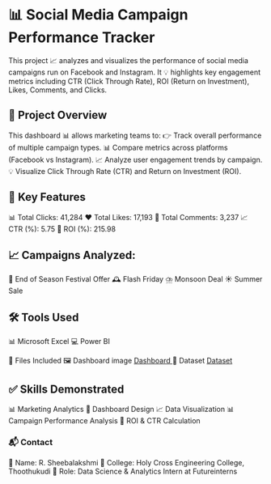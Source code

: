 # 📊 Social Media Campaign Performance Tracker
This project 📈 analyzes and visualizes the performance of social media campaigns run on Facebook and Instagram.
It 💡 highlights key engagement metrics including CTR (Click Through Rate), ROI (Return on Investment), Likes, Comments, and Clicks.

## 🚀 Project Overview
This dashboard 📊 allows marketing teams to:
👉 Track overall performance of multiple campaign types.
📊 Compare metrics across platforms (Facebook vs Instagram).
📈 Analyze user engagement trends by campaign.
💡 Visualize Click Through Rate (CTR) and Return on Investment (ROI).

## 📌 Key Features
📊 Total Clicks: 41,284
❤️ Total Likes: 17,193
💬 Total Comments: 3,237
📈 CTR (%): 5.75
💸 ROI (%): 215.98

## 📈 Campaigns Analyzed:
🎉 End of Season Festival Offer
🕰️ Flash Friday
⛈️ Monsoon Deal
☀️ Summer Sale

## 🛠️ Tools Used
📊 Microsoft Excel
💻 Power BI

📁 Files Included
🖼️ Dashboard image <a href="https://github.com/Sheebalakshmi/Social-media-campaign-trackerDataAnalaysis-Dashboard-/blob/main/Dashboard%20image.jpg"> Dashboard </a>
📄 Dataset <a href="https://github.com/Sheebalakshmi/Social-media-campaign-trackerDataAnalaysis-Dashboard-/blob/main/Large_Social_Media_Campaign_Tracker.xlsx"> Dataset </a>

## ✅ Skills Demonstrated
📊 Marketing Analytics
🎨 Dashboard Design
📈 Data Visualization
📊 Campaign Performance Analysis
💸 ROI & CTR Calculation

### 📬 Contact
👋 Name: R. Sheebalakshmi
🏫 College: Holy Cross Engineering College, Thoothukudi
💼 Role: Data Science & Analytics Intern at Futureinterns
